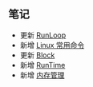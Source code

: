 ## 笔记

*  更新 [RunLoop](https://github.com/ChengwenY/Notes/wiki/RunLoop)
*  新增 [Linux 常用命令](https://github.com/ChengwenY/Notes/wiki/Linux-%E5%B8%B8%E7%94%A8%E5%91%BD%E4%BB%A4)
*  更新 [Block](https://github.com/ChengwenY/Notes/wiki/Block)
*  新增 [RunTime](https://github.com/ChengwenY/Notes/wiki/RunTime)
*  新增 [内存管理](https://github.com/ChengwenY/Notes/wiki/内存管理)
